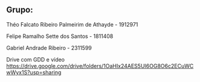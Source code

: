 ## Grupo:
Théo Falcato Ribeiro Palmeirim de Athayde - 1912971

Felipe Ramalho Sette dos Santos - 1811408

Gabriel Andrade Ribeiro - 2311599

Drive com GDD e vídeo
https://drive.google.com/drive/folders/1OaHIx24AES5UI6OG8O6c2ECuWCwWyx1S?usp=sharing
